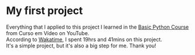 # My first project
Everything that I applied to this project I learned in the [Basic Python Course](https://www.youtube.com/playlist?list=PLvE-ZAFRgX8hnECDn1v9HNTI71veL3oW0) from Curso em Vídeo on YouTube.<br />
According to [Wakatime](https://github.com/wakatime/vscode-wakatime), I spent 19hrs and 41mins on this project.<br />
It's a simple project, but it's also a big step for me. Thank you!
